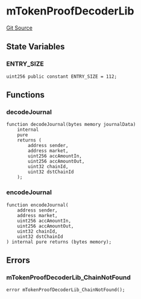 # mTokenProofDecoderLib
[Git Source](https://github.com/malda-protocol/malda-lending/blob/6ea8fcbab45a04b689cc49c81c736245cab92c98/src\libraries\mTokenProofDecoderLib.sol)


## State Variables
### ENTRY_SIZE

```solidity
uint256 public constant ENTRY_SIZE = 112;
```


## Functions
### decodeJournal


```solidity
function decodeJournal(bytes memory journalData)
    internal
    pure
    returns (
        address sender,
        address market,
        uint256 accAmountIn,
        uint256 accAmountOut,
        uint32 chainId,
        uint32 dstChainId
    );
```

### encodeJournal


```solidity
function encodeJournal(
    address sender,
    address market,
    uint256 accAmountIn,
    uint256 accAmountOut,
    uint32 chainId,
    uint32 dstChainId
) internal pure returns (bytes memory);
```

## Errors
### mTokenProofDecoderLib_ChainNotFound

```solidity
error mTokenProofDecoderLib_ChainNotFound();
```

